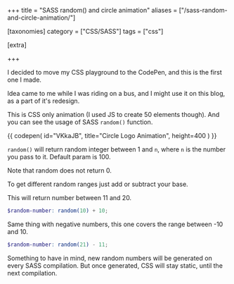 +++
title = "SASS random() and circle animation"
aliases = ["/sass-random-and-circle-animation/"]

[taxonomies]
category = ["CSS/SASS"]
tags = ["css"]

[extra]

+++

I decided to move my CSS playground to the CodePen, and this is the first one I made.

Idea came to me while I was riding on a bus, and I might use it on this blog,
as a part of it's redesign.

This is CSS only animation (I used JS to create 50 elements though).
And you can see the usage of SASS `random()` function.

<!-- more -->

{{ codepen(
  id="VKkaJB",
  title="Circle Logo Animation",
  height=400
) }}

`random()` will return random integer between 1 and `n`, where `n` is the number you pass to it.
Default param is 100.

Note that random does not return 0.

To get different random ranges just add or subtract your base.

This will return number between 11 and 20.

```scss
$random-number: random(10) + 10;
```

Same thing with negative numbers, this one covers the range between -10 and 10.

```scss
$random-number: random(21) - 11;
```

Something to have in mind, new random numbers will be generated on every SASS compilation.
But once generated, CSS will stay static, until the next compilation.
